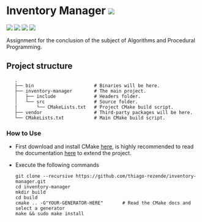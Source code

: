# Inventory Manager ![](https://img.shields.io/badge/W.I.P--red.svg)

![](https://img.shields.io/badge/build-failing-red.svg) ![](https://img.shields.io/badge/C++-17-orange.svg) ![](https://img.shields.io/badge/CMake-3.14.0-blue.svg) ![](https://img.shields.io/badge/Doxygen-1.8.15-9cf.svg)

Assignment for the conclusion of the subject of Algorithms and Procedural Programming.

## Project structure
 ```
    .
    ├── bin                      # Binaries will be here.
    ├── inventory-manager        # The main project.
    │   ├── include              # Headers folder.
    │   └── src                  # Source folder.
    |       └── CMakeLists.txt   # Project CMake build script.
    ├── vendor                   # Third-party packages will be here.
    └── CMakeLists.txt           # Main CMake build script.
```
### How to Use
 - First download and install CMake [here](https://cmake.org/download/), is highly recommended to read the documentation [here](https://cmake.org/cmake-tutorial/) to extend the project.
 - Execute the following commands
 
     ```
     git clone --recursive https://github.com/thiago-rezende/inventory-manager.git
     cd inventory-manager
     mkdir build
     cd build
     cmake .. -G"YOUR-GENERATOR-HERE"       # Read the CMake docs and select a generator
     make && sudo make install
     ```

